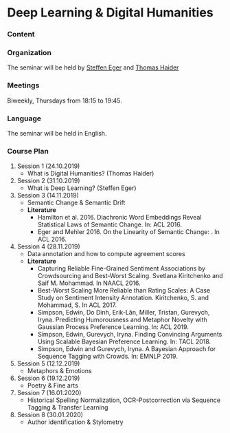# Deep Learning & Digital Humanities

### Content
### Organization
The seminar will be held by [Steffen Eger](https://www.informatik.tu-darmstadt.de/aiphes/aiphes/irg_position/index.en.jsp) and [Thomas Haider](https://www.aesthetics.mpg.de/institut/mitarbeiterinnen/thomas-haider.html)
### Meetings
Biweekly, Thursdays from 18:15 to 19:45.
### Language
The seminar will be held in English.
### Course Plan
1. Session 1 (24.10.2019)
     - What is Digital Humanities? (Thomas Haider)
2. Session 2 (31.10.2019)
     - What is Deep Learning? (Steffen Eger)
3. Session 3 (14.11.2019)
     - Semantic Change & Semantic Drift
     - **Literature**
        - Hamilton et al. 2016. Diachronic Word Embeddings Reveal Statistical Laws of Semantic Change. In: ACL 2016.
        - Eger and Mehler 2016. On the Linearity of Semantic Change: . In ACL 2016.
4. Session 4 (28.11.2019)     
     - Data annotation and how to compute agreement scores
     - **Literature**
        - Capturing Reliable Fine-Grained Sentiment Associations by Crowdsourcing and Best-Worst Scaling. Svetlana Kiritchenko and Saif M. Mohammad. In NAACL 2016.
        - Best-Worst Scaling More Reliable than Rating Scales: A Case Study on Sentiment Intensity Annotation. Kiritchenko, S. and Mohammad, S. In ACL 2017.
        - Simpson, Edwin, Do Dinh, Erik-Lân, Miller, Tristan, Gurevych, Iryna. Predicting Humorousness and Metaphor Novelty with Gaussian Process Preference Learning. In: ACL 2019.
        - Simpson, Edwin, Gurevych, Iryna. Finding Convincing Arguments Using Scalable Bayesian Preference Learning. In: TACL 2018.
        - Simpson, Edwin and Gurevych, Iryna. A Bayesian Approach for Sequence Tagging with Crowds. In: EMNLP 2019.
5. Session 5 (12.12.2019)
      - Metaphors & Emotions
6. Session 6 (19.12.2019)
      - Poetry & Fine arts
7. Session 7 (16.01.2020)
      - Historical Spelling Normalization, OCR-Postcorrection via Sequence Tagging & Transfer Learning
8. Session 8 (30.01.2020)
      - Author identification & Stylometry


